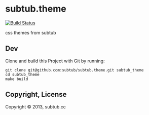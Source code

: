 # subtub.theme
[![Build Status](https://travis-ci.org/subtub/subtub.theme.png?branch=master)](https://travis-ci.org/subtub/subtub.theme)

css themes from subtub



## Dev

Clone and build this Project with Git by running:  
```
git clone git@github.com:subtub/subtub.theme.git subtub_theme
cd subtub_theme
make build
```



## Copyright, License

Copyright © 2013, subtub.cc

